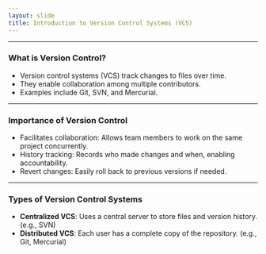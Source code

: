 ```yaml
---
layout: slide
title: Introduction to Version Control Systems (VCS)
---
```


---
### What is Version Control?
- Version control systems (VCS) track changes to files over time.
- They enable collaboration among multiple contributors.
- Examples include Git, SVN, and Mercurial.
---
### Importance of Version Control
- Facilitates collaboration: Allows team members to work on the same project concurrently.
- History tracking: Records who made changes and when, enabling accountability.
- Revert changes: Easily roll back to previous versions if needed.
---
### Types of Version Control Systems
- **Centralized VCS**: Uses a central server to store files and version history. (e.g., SVN)
- **Distributed VCS**: Each user has a complete copy of the repository. (e.g., Git, Mercurial)